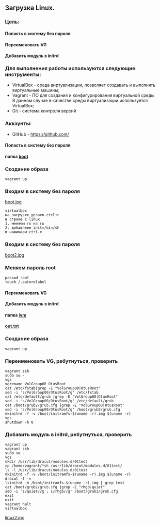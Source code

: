 ## Загрузка Linux.
### Цель:
#### Попасть в систему без пароля
#### Переименовать VG
#### Добавить модуль в initrd

### Для выполнения работы используются следующие инструменты:
- VirtualBox - среда виртуализации, позволяет создавать и выполнять виртуальные машины;
- Vagrant - ПО для создания и конфигурирования виртуальной среды. В данном случае в качестве среды виртуализации используется VirtualBox;
- Git - система контроля версий

### Аккаунты:
- GitHub - https://github.com/

#### Попасть в систему без пароля
#### папка [boot](https://github.com/serjb1973/boot/tree/main/boot)
### Создание образа
```
vagrant up
```
### Входим в систему без пароля 
[boot.jpg](https://github.com/serjb1973/boot/blob/main/boot/boot.jpg)
```
virtualbox
на загрузке делаем ctrl+c
в строке с linux
1. меняем ro на rw
2. добавляем init=/bin/sh
и нажимаем сtrl-x 
```
### Входим в систему без пароля
[boot2.jpg](https://github.com/serjb1973/boot/blob/main/boot/boot2.jpg)

### Меняем пароль root
```
passwd root
touch /.autorelabel
```
#### Переименовать VG
#### Добавить модуль в initrd
#### папка [lvm](https://github.com/serjb1973/boot/tree/main/lvm)
#### [out.txt](https://github.com/serjb1973/boot/blob/main/lvm/out.txt)
### Создание образа
```
vagrant up
```
### Переименовать VG, ребутнуться, проверить
```
vagrant ssh
sudo su -
vgs
vgrename VolGroup00 OtusRoot
cat /etc/fstab|grep -E "VolGroup00|OtusRoot"
sed -i 's/VolGroup00/OtusRoot/g' /etc/fstab
cat /etc/default/grub |grep -E "VolGroup00|OtusRoot"
sed -i 's/VolGroup00/OtusRoot/g' /etc/default/grub
cat /boot/grub2/grub.cfg |grep -E "VolGroup00|OtusRoot"
sed -i 's/VolGroup00/OtusRoot/g' /boot/grub2/grub.cfg
mkinitrd -f -v /boot/initramfs-$(uname -r).img $(uname -r)
vgs
shutdown -h 0
```
### Добавить модуль в initrd, ребутнуться, проверить
```
vagrant up
vagrant ssh
sudo su -
vgs
mkdir /usr/lib/dracut/modules.d/01test
cp /home/vagrant/*sh /usr/lib/dracut/modules.d/01test/
ls -l /usr/lib/dracut/modules.d/01test
mkinitrd -f -v /boot/initramfs-$(uname -r).img $(uname -r)
dracut -f -v
lsinitrd -m /boot/initramfs-$(uname -r).img | grep test
cat /boot/grub2/grub.cfg |grep -E "rhgb|quiet"
sed -i 's/quiet//g ; s/rhgb//g' /boot/grub2/grub.cfg
exit
exit
vagrant halt
virtualbox
```
[linux2.jpg](https://github.com/serjb1973/boot/blob/main/lvm/linux2.jpg)

